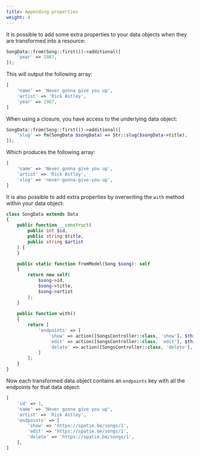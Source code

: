 ```yaml
---
title: Appending properties
weight: 4
---
```


It is possible to add some extra properties to your data objects when they are transformed into a resource:

```php
SongData::from(Song::first())->additional([
    'year' => 1987,
]);
```

This will output the following array:

```php
[
    'name' => 'Never gonna give you up',
    'artist' => 'Rick Astley',
    'year' => 1987,
]
```

When using a closure, you have access to the underlying data object:

```php
SongData::from(Song::first())->additional([
    'slug' => fn(SongData $songData) => Str::slug($songData->title),
]);
```

Which produces the following array:

```php
[
    'name' => 'Never gonna give you up',
    'artist' => 'Rick Astley',
    'slug' => 'never-gonna-give-you-up',
]
```

It is also possible to add extra properties by overwriting the `with` method within your data object:

```php
class SongData extends Data
{
    public function __construct(
        public int $id,
        public string $title,
        public string $artist
    ) {
    }

    public static function fromModel(Song $song): self
    {
        return new self(
            $song->id,
            $song->title,
            $song->artist
        );
    }
    
    public function with()
    {
        return [
            'endpoints' => [
                'show' => action([SongsController::class, 'show'], $this->id),
                'edit' => action([SongsController::class, 'edit'], $this->id),
                'delete' => action([SongsController::class, 'delete'], $this->id),
            ]
        ];
    }
}
```

Now each transformed data object contains an `endpoints` key with all the endpoints for that data object:

```php
[
    'id' => 1,
    'name' => 'Never gonna give you up',
    'artist' => 'Rick Astley',
    'endpoints' => [
        'show' => 'https://spatie.be/songs/1',
        'edit' => 'https://spatie.be/songs/1',
        'delete' => 'https://spatie.be/songs/1',
    ],
]
```
